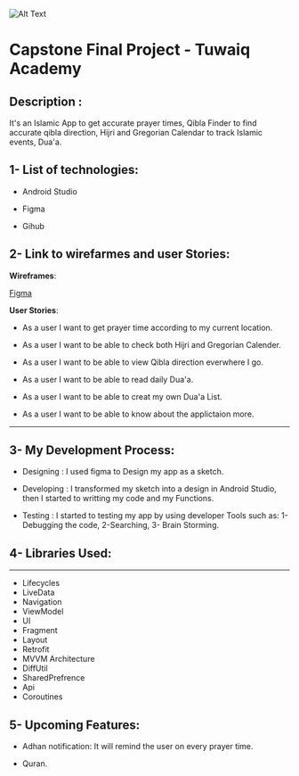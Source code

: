 ![Alt Text](https://camo.githubusercontent.com/37ca472e2afb74974a0314d89af8f470422a79582bed0d188f9927777230195d/68747470733a2f2f6c61756e63682e73612f6173736574732f696d616765732f6c6f676f732f7475776169712d61636164656d792d6c6f676f2e737667)
# Capstone Final Project - Tuwaiq Academy

## Description : 
 It's an Islamic App to get accurate prayer times, Qibla Finder to find accurate qibla direction, Hijri and Gregorian Calendar to track Islamic events, Dua'a.





## 1- List of technologies:
* Android Studio

* Figma

* Gihub

## 2- Link to wirefarmes and user Stories:
 **Wireframes**:
 
[Figma](https://www.figma.com/file/JlRkHD4eM5GXuG4DIdhD5E/Prayer-App?node-id=2%3A8)

**User Stories**: 

* As a user I want to get prayer time according to my current location.

* As a user I want to be able to check both Hijri and Gregorian Calender.

* As a user I want to be able to view Qibla direction everwhere I go.

* As a user I want to be able to read daily Dua'a.

* As a user I want to be able to creat my own Dua'a List.

* As a user I want to be able to know about the applictaion more. 

<hr>

## 3- My Development Process:

* Designing :  I used figma to Design my app as a sketch.

* Developing : I transformed my sketch into a design in Android Studio, then I started to writting my code and my Functions.

* Testing : I started to testing my app by using developer Tools such as: 1- Debugging the code, 2-Searching, 3- Brain Storming.




## 4- Libraries Used: 

<hr>

* Lifecycles
* LiveData
* Navigation
* ViewModel
* UI
* Fragment
* Layout
* Retrofit
* MVVM Architecture
* DiffUtil
* SharedPrefrence
* Api
* Coroutines

## 5- Upcoming Features: 

* Adhan notification: It will remind the user on every prayer time.

* Quran.
